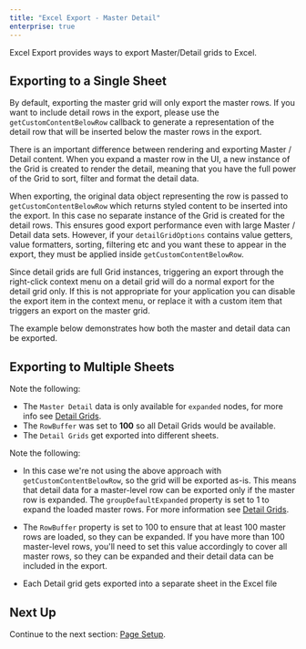 ```yaml
---
title: "Excel Export - Master Detail"
enterprise: true
---
```


Excel Export provides ways to export Master/Detail grids to Excel.

## Exporting to a Single Sheet

By default, exporting the master grid will only export the master rows. If you want to include detail rows in the export, please use the `getCustomContentBelowRow` callback to generate a representation of the detail row that will be inserted below the master rows in the export.

There is an important difference between rendering and exporting Master / Detail content. When you expand a master row in the UI, a new instance of the Grid is created to render the detail, meaning that you have the full power of the Grid to sort, filter and format the detail data.

When exporting, the original data object representing the row is passed to `getCustomContentBelowRow` which returns styled content to be inserted into the export. In this case no separate instance of the Grid is created for the detail rows. This ensures good export performance even with large Master / Detail data sets. However, if your `detailGridOptions` contains value getters, value formatters, sorting, filtering etc and you want these to appear in the export, they must be applied inside `getCustomContentBelowRow`.

<note>
Since detail grids are full Grid instances, triggering an export through the right-click context menu on
a detail grid will do a normal export for the detail grid only. If this is not appropriate for your application
you can disable the export item in the context menu, or replace it with a custom item that triggers an export on
the master grid.
</note>

The example below demonstrates how both the master and detail data can be exported.

<grid-example title='Exporting Master / Detail Data' name='single-sheet' type='generated' options='{ "enterprise": true, "modules": ["clientside", "masterdetail", "menu", "columnpanel", "clipboard", "excel"], "exampleHeight": 550 }'></grid-example>

##  Exporting to Multiple Sheets

Note the following:

- The `Master Detail` data is only available for `expanded` nodes, for more info see [Detail Grids](/master-detail-grids/).
- The `RowBuffer` was set to **100** so all Detail Grids would be available.
- The `Detail Grids` get exported into different sheets.

Note the following:

- In this case we're not using the above approach with `getCustomContentBelowRow`, so the grid will be exported as-is. This means that detail data for a master-level row can be exported only if the master row is expanded. The `groupDefaultExpanded` property is set to 1 to expand the loaded master rows. For more information see [Detail Grids](../master-detail-grids/).

- The `RowBuffer` property is set to 100 to ensure that at least 100 master rows are loaded, so they can be expanded. If you have more than 100 master-level rows, you'll need to set this value accordingly to cover all master rows, so they can be expanded and their detail data can be included in the export.

- Each Detail grid gets exported into a separate sheet in the Excel file

<grid-example title='Excel Export - Multiple Sheets with Master Detail' name='multiple-sheets' type='generated' options='{ "enterprise": true, "modules": ["clientside", "masterdetail", "menu", "columnpanel", "clipboard", "excel"] }'></grid-example>

## Next Up

Continue to the next section: [Page Setup](../excel-export-page-setup/).